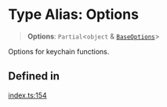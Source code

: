 # Type Alias: Options

> **Options**: `Partial`\<`object` & [`BaseOptions`](BaseOptions.md)\>

Options for keychain functions.

## Defined in

[index.ts:154](https://github.com/oblador/react-native-keychain/blob/06824b340311076cce81e80bceb3c34da22ca810/src/index.ts#L154)
